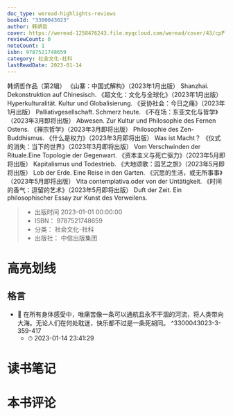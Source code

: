 ```yaml
---
doc_type: weread-highlights-reviews
bookId: "3300043023"
author: 韩炳哲
cover: https://weread-1258476243.file.myqcloud.com/weread/cover/43/cpPlatform_4kLMwviD9Jwj2x4GCyxFTM/t7_cpPlatform_4kLMwviD9Jwj2x4GCyxFTM.jpg
reviewCount: 0
noteCount: 1
isbn: 9787521748659
category: 社会文化-社科
lastReadDate: 2023-01-14
---
```

韩炳哲作品（第2辑） 《山寨：中国式解构》（2023年1月出版） Shanzhai. Dekonstruktion auf Chinesisch. 《超文化：文化与全球化》（2023年1月出版） Hyperkulturalität. Kultur und Globalisierung. 《妥协社会：今日之痛》（2023年1月出版） Palliativgesellschaft. Schmerz heute. 《不在场：东亚文化与哲学》（2023年3月即将出版） Abwesen. Zur Kultur und Philosophie des Fernen Ostens. 《禅宗哲学》（2023年3月即将出版） Philosophie des Zen-Buddhismus. 《什么是权力》（2023年3月即将出版） Was ist Macht？ 《仪式的消失：当下的世界》（2023年3月即将出版） Vom Verschwinden der Rituale.Eine Topologie der Gegenwart. 《资本主义与死亡驱力》（2023年5月即将出版） Kapitalismus und Todestrieb. 《大地颂歌：园艺之旅》（2023年5月即将出版） Lob der Erde. Eine Reise in den Garten. 《沉思的生活，或无所事事》（2023年5月即将出版） Vita contemplativa.oder von der Untätigkeit. 《时间的香气：逗留的艺术》（2023年5月即将出版） Duft der Zeit. Ein philosophischer Essay zur Kunst des Verweilens.
> - 出版时间 2023-01-01 00:00:00
> - ISBN： 9787521748659
> - 分类： 社会文化-社科
> - 出版社： 中信出版集团

# 高亮划线

## 格言


- 📌 在所有身体感受中，唯痛苦像一条可以通航且永不干涸的河流，将人类带向大海。无论人们在何处耽迷，快乐都不过是一条死胡同。 ^3300043023-3-359-417
    - ⏱ 2023-01-14 23:41:29 
# 读书笔记

# 本书评论
